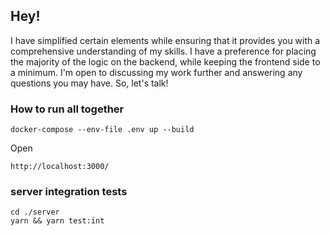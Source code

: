 ## Hey!
I have simplified certain elements while ensuring that it provides you with a comprehensive understanding of my skills. I have a preference for placing the majority of the logic on the backend, while keeping the frontend side to a minimum.
I'm open to discussing my work further and answering any questions you may have. So, let's talk!

### How to run all together
```
docker-compose --env-file .env up --build
```

Open 
```
http://localhost:3000/
```

### server integration tests
```
cd ./server
yarn && yarn test:int
```
